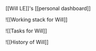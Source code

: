 [[Will LE]]'s [[personal dashboard]]

![[Working stack for Will]]

![[Tasks for Will]]

![[History of Will]]